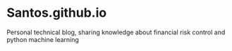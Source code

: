 # Santos.github.io
Personal technical blog, sharing knowledge about financial risk control and python machine learning
